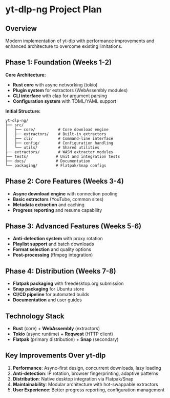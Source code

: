 # yt-dlp-ng Project Plan

## Overview
Modern implementation of yt-dlp with performance improvements and enhanced architecture to overcome existing limitations.

## Phase 1: Foundation (Weeks 1-2)
**Core Architecture:**
- **Rust core** with async networking (tokio)
- **Plugin system** for extractors (WebAssembly modules)
- **CLI interface** with clap for argument parsing
- **Configuration system** with TOML/YAML support

**Initial Structure:**
```
yt-dlp-ng/
├── src/
│   ├── core/          # Core download engine
│   ├── extractors/    # Built-in extractors
│   ├── cli/           # Command-line interface
│   ├── config/        # Configuration handling
│   └── utils/         # Shared utilities
├── extractors/        # WASM extractor modules
├── tests/            # Unit and integration tests
├── docs/             # Documentation
└── packaging/        # Flatpak/Snap configs
```

## Phase 2: Core Features (Weeks 3-4)
- **Async download engine** with connection pooling
- **Basic extractors** (YouTube, common sites)
- **Metadata extraction** and caching
- **Progress reporting** and resume capability

## Phase 3: Advanced Features (Weeks 5-6)
- **Anti-detection system** with proxy rotation
- **Playlist support** and batch downloads
- **Format selection** and quality options
- **Post-processing** (ffmpeg integration)

## Phase 4: Distribution (Weeks 7-8)
- **Flatpak packaging** with freedesktop.org submission
- **Snap packaging** for Ubuntu store
- **CI/CD pipeline** for automated builds
- **Documentation** and user guides

## Technology Stack
- **Rust** (core) + **WebAssembly** (extractors)
- **Tokio** (async runtime) + **Reqwest** (HTTP client)
- **Flatpak** (primary distribution) + **Snap** (secondary)

## Key Improvements Over yt-dlp
1. **Performance**: Async-first design, concurrent downloads, lazy loading
2. **Anti-detection**: IP rotation, browser fingerprinting, adaptive patterns
3. **Distribution**: Native desktop integration via Flatpak/Snap
4. **Maintainability**: Modular architecture with hot-swappable extractors
5. **User Experience**: Better progress reporting, configuration management
